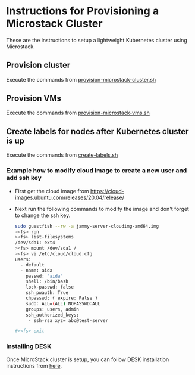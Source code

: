 # Instructions for Provisioning a Microstack Cluster
These are the instructions to setup a lightweight Kubernetes cluster using Microstack.

## Provision cluster
Execute the commands from [provision-microstack-cluster.sh](provision-microstack-cluster.sh)

## Provision VMs
Execute the commands from [provision-microstack-vms.sh](provision-microstack-vms.sh)

## Create labels for nodes after Kubernetes cluster is up
Execute the commands from [create-labels.sh](create-labels.sh)


### Example how to modify cloud image to create a new user and add ssh key
- First get the cloud image from https://cloud-images.ubuntu.com/releases/20.04/release/

- Next run the following commands to modify the image and don't forget to change the ssh key.

    ```bash
    sudo guestfish --rw -a jammy-server-cloudimg-amd64.img
    ><fs> run
    ><fs> list-filesystems
    /dev/sda1: ext4
    ><fs> mount /dev/sda1 /
    ><fs> vi /etc/cloud/cloud.cfg
    users:
      - default
      - name: aida
        passwd: "aida"
        shell: /bin/bash
        lock-passwd: false
        ssh_pwauth: True
        chpasswd: { expire: False }
        sudo: ALL=(ALL) NOPASSWD:ALL
        groups: users, admin
        ssh_authorized_keys:
         - ssh-rsa xyz= abc@test-server
    
    #><fs> exit
    ```
### Installing DESK
Once MicroStack cluster is setup, you can follow DESK installation instructions from [here](../README.md).